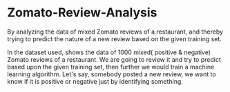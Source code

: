 # Zomato-Review-Analysis
By analyzing the data of mixed Zomato reviews of a restaurant, and thereby trying to predict the nature of a new review based on the given training set.

In the dataset used, shows the data of 1000 mixed( positive & negative) Zomato reviews of a restaurant. We are going to review it and try to predict based upon the given training set, then further we would train a machine learning algorithm. Let's say, somebody posted a new review, we want to know if it is positive or negative just by identifying something.
